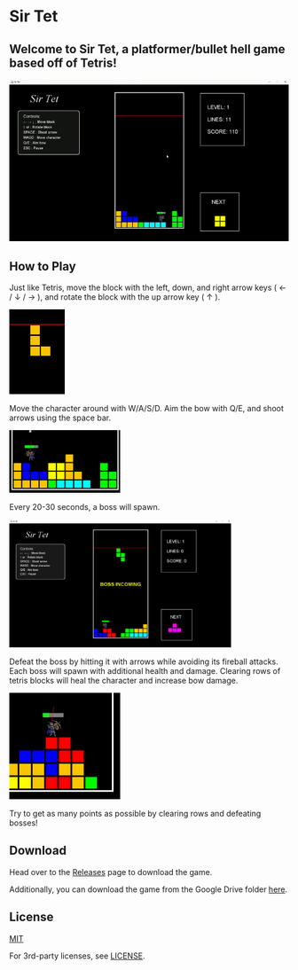 # Sir Tet

## Welcome to Sir Tet, a platformer/bullet hell game based off of Tetris!

<img src="/res/gameplay.gif" alt="Gameplay" width="700"/>

## How to Play

Just like Tetris, move the block with the left, down, and right arrow keys ( ← / ↓ / → ), and rotate the block with the up arrow key ( ↑ ).

<img src="/res/rotate.gif" alt="Rotate" width="100"/>

Move the character around with W/A/S/D. Aim the bow with Q/E, and shoot arrows using the space bar.

<img src="/res/move.gif" alt="Move" width="200"/>

Every 20-30 seconds, a boss will spawn. 

<img src="/res/boss-incoming.png" alt="Incoming" width="400"/>

Defeat the boss by hitting it with arrows while avoiding its fireball attacks. Each boss will spawn with additional health and damage. Clearing rows of tetris blocks will heal the character and increase bow damage.

<img src="/res/heal.gif" alt="Heal" width="200"/>

Try to get as many points as possible by clearing rows and defeating bosses!

## Download

Head over to the [Releases](https://github.com/namskram/sir-tet/releases/) page to download the game.

Additionally, you can download the game from the Google Drive folder [here](https://drive.google.com/drive/folders/1HNwLYYYA29yaI0z5L4eqwYh9BWCHkjzR).

## License

[MIT](https://opensource.org/license/MIT)

For 3rd-party licenses, see [LICENSE](LICENSE.md).
